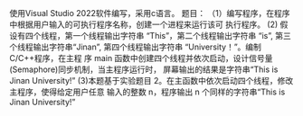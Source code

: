 使用Visual Studio 2022软件编写，采用c语言。
题目：
（1）编写程序，在程序中根据用户输入的可执行程序名称，创建一个进程来运行该可
执行程序。
(2) 假设有四个线程，第一个线程输出字符串 “This”，第二个线程输出字符串 “is”, 第三
个线程输出字符串“Jinan”, 第四个线程输出字符串 “University！”。编制 C/C++程序，在主程
序 main 函数中创建四个线程并依次启动，设计信号量(Semaphore)同步机制，当主程序运行时，
屏幕输出的结果是字符串“This is Jinan University!” 
(3)本题基于实验题目 2。在主函数中依次启动四个线程，修改主程序，使得给定用户任意
输入的整数 n，程序输出 n 个同样的字符串“This is Jinan University!” 
